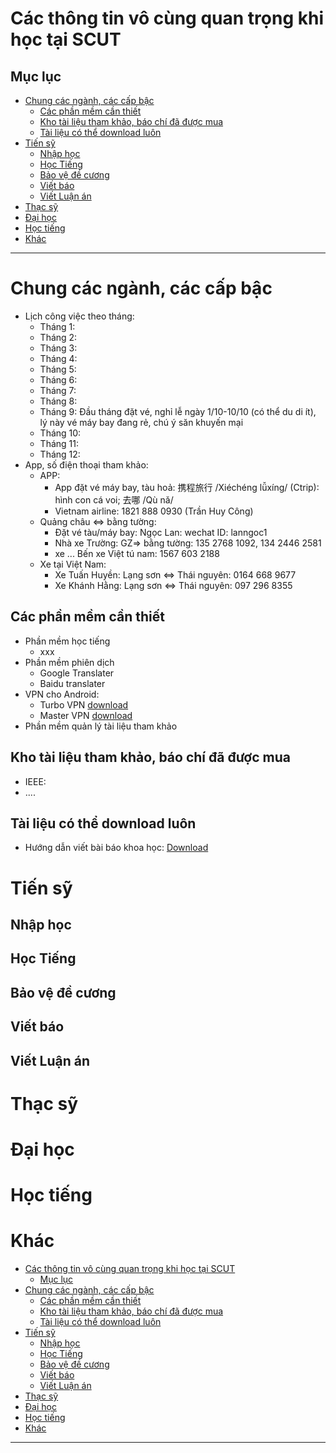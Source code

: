 # Các thông tin vô cùng quan trọng khi học tại SCUT
## Mục lục
- [Chung các ngành, các cấp bậc](#chung-các-ngành-các-cấp-bậc)  
   * [Các phần mềm cần thiết](#các-phần-mềm-cần-thiết)  
   * [Kho tài liệu tham khảo, báo chí đã được mua](#kho-tài-liệu-tham-khảo-báo-chí-đã-được-mua)  
   * [Tài liệu có thể download luôn](#tài-liệu-có-thể-download-luôn)  
- [Tiến sỹ](#tiến-sỹ)  
   * [Nhập học](#nhập-học)  
   * [Học Tiếng](#học-tiếng)  
   * [Bảo vệ đề cương](#bảo-vệ-đề-cương)  
   * [Viết báo](#viết-báo)  
   * [Viết Luận án](#viết-luận-án)  
- [Thạc sỹ](#thạc-sỹ)  
- [Đại học](#đại-học)  
- [Học tiếng](#học-tiếng)  
- [Khác](#khác)  
---
# Chung các ngành, các cấp bậc
- Lịch công việc theo tháng:
    - Tháng 1:
    - Tháng 2:
    - Tháng 3:
    - Tháng 4:
    - Tháng 5:
    - Tháng 6:
    - Tháng 7:
    - Tháng 8:
    - Tháng 9: Đầu tháng đặt vé, nghỉ lễ ngày 1/10-10/10 (có thể du di ít), lý này vé máy bay đang rẻ, chú ý săn khuyến mại
    - Tháng 10:
    - Tháng 11:
    - Tháng 12: 
- App, số điện thoại tham khảo:
  - APP:
    - App đặt vé máy bay, tàu hoả: 携程旅行 /Xiéchéng lǚxíng/ (Ctrip): hình con cá voi; 去哪 /Qù nǎ/
    - Vietnam airline: 1821 888 0930 (Trần Huy Công)
  - Quảng châu <=> bằng tường:
    - Đặt vé tàu/máy bay: Ngọc Lan: wechat ID: lanngoc1
    - Nhà xe Trường: GZ=> bằng tường: 135 2768 1092, 134 2446 2581
    - xe ... Bến xe Việt tú nam: 1567 603 2188
  - Xe tại Việt Nam:
    - Xe Tuấn Huyền: Lạng sơn <=> Thái nguyên: 0164 668 9677
    - Xe Khánh Hằng: Lạng sơn <=> Thái nguyên: 097 296 8355
    
## Các phần mềm cần thiết
- Phần mềm học tiếng
  - xxx
- Phần mềm phiên dịch
  - Google Translater
  - Baidu translater
- VPN cho Android:
  - Turbo VPN [download](#)
  - Master VPN [download](#)
- Phần mềm quản lý tài liệu tham khảo
## Kho tài liệu tham khảo, báo chí đã được mua
- IEEE:
- ....
## Tài liệu có thể download luôn
- Hướng dẫn viết bài báo khoa học: [Download](#)

# Tiến sỹ
## Nhập học
## Học Tiếng
## Bảo vệ đề cương
## Viết báo
## Viết Luận án

# Thạc sỹ
# Đại học
# Học tiếng
# Khác

- [Các thông tin vô cùng quan trọng khi học tại SCUT](How%20to%20write%20a%20science%20paper.md?#các-thông-tin-vô-cùng-quan-trọng-khi-học-tại-scut)  
   * [Mục lục](How%20to%20write%20a%20science%20paper.md?#mục-lục)  
- [Chung các ngành, các cấp bậc](How%20to%20write%20a%20science%20paper.md?#chung-các-ngành-các-cấp-bậc)  
   * [Các phần mềm cần thiết](How%20to%20write%20a%20science%20paper.md?#các-phần-mềm-cần-thiết)  
   * [Kho tài liệu tham khảo, báo chí đã được mua](How%20to%20write%20a%20science%20paper.md?#kho-tài-liệu-tham-khảo-báo-chí-đã-được-mua)  
   * [Tài liệu có thể download luôn](How%20to%20write%20a%20science%20paper.md?#tài-liệu-có-thể-download-luôn)  
- [Tiến sỹ](How%20to%20write%20a%20science%20paper.md?#tiến-sỹ)  
   * [Nhập học](How%20to%20write%20a%20science%20paper.md?#nhập-học)  
   * [Học Tiếng](How%20to%20write%20a%20science%20paper.md?#học-tiếng)  
   * [Bảo vệ đề cương](How%20to%20write%20a%20science%20paper.md?#bảo-vệ-đề-cương)  
   * [Viết báo](How%20to%20write%20a%20science%20paper.md?#viết-báo)  
   * [Viết Luận án](How%20to%20write%20a%20science%20paper.md?#viết-luận-án)  
- [Thạc sỹ](How%20to%20write%20a%20science%20paper.md?#thạc-sỹ)  
- [Đại học](How%20to%20write%20a%20science%20paper.md?#đại-học)  
- [Học tiếng](How%20to%20write%20a%20science%20paper.md?#học-tiếng)  
- [Khác](How%20to%20write%20a%20science%20paper.md?#khác)  
---

